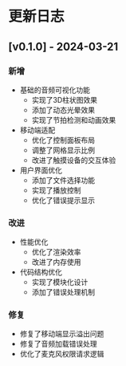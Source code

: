 # 更新日志

## [v0.1.0] - 2024-03-21

### 新增
- 基础的音频可视化功能
  - 实现了3D柱状图效果
  - 添加了动态光晕效果
  - 实现了节拍检测和动画效果
- 移动端适配
  - 优化了控制面板布局
  - 调整了网格显示比例
  - 改进了触摸设备的交互体验
- 用户界面优化
  - 添加了文件选择功能
  - 实现了播放控制
  - 优化了错误提示显示

### 改进
- 性能优化
  - 优化了渲染效率
  - 改进了内存使用
- 代码结构优化
  - 实现了模块化设计
  - 添加了错误处理机制

### 修复
- 修复了移动端显示溢出问题
- 修复了音频加载错误处理
- 优化了麦克风权限请求逻辑 